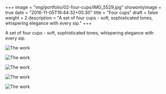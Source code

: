 +++
image = "img/portfolio/02-four-cups/IMG_5529.jpg"
showonlyimage = true
date = "2016-11-05T19:44:32+05:30"
title = "Four cups"
draft = false
weight = 2
description = "A set of four cups - soft, sophisticated tones, whispering elegance with every sip."
+++

A set of four cups - soft, sophisticated tones, whispering elegance with every sip.

![The work][1]

![The work][2]

![The work][3]

![The work][4]

![The work][5]


[1]: /img/portfolio/02-four-cups/IMG_5529.jpg
[2]: /img/portfolio/02-four-cups/IMG_5530.jpg
[3]: /img/portfolio/02-four-cups/IMG_5836.jpg
[4]: /img/portfolio/02-four-cups/IMG_5820.jpg
[5]: /img/portfolio/02-four-cups/IMG_5822.jpg
